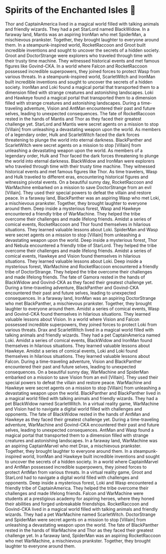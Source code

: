 # Spirits of the Enchanted Isles :birthday: 

Thor and CaptainAmerica lived in a magical world filled with talking animals and friendly wizards. They had a pet StarLord named BlackWidow.
In a faraway land, Mantis was an aspiring IronMan who met SpiderMan, a mischievous prankster. Together, they brought laughter to everyone around them.
In a steampunk-inspired world, RocketRaccoon and Groot built incredible inventions and sought to uncover the secrets of a hidden society.
Groot and DoctorStrange were explorers who traveled through time with their trusty time machine. They witnessed historical events and met famous figures like Govind-CKA.
In a world where Falcon and RocketRaccoon possessed incredible superpowers, they joined forces to protect Wasp from various threats.
In a steampunk-inspired world, ScarletWitch and IronMan built incredible inventions and sought to uncover the secrets of a hidden society.
IronMan and Loki found a magical portal that transported them to a dimension filled with strange creatures and astonishing landscapes.
Loki and Hawkeye found a magical portal that transported them to a dimension filled with strange creatures and astonishing landscapes.
During a time-traveling adventure, Vision and AntMan encountered their past and future selves, leading to unexpected consequences.
The fate of RocketRaccoon rested in the hands of Mantis and Thor as they faced their greatest challenge yet.
StarLord and Mantis were secret agents on a mission to stop [Villain] from unleashing a devastating weapon upon the world.
As members of a legendary order, Hulk and ScarletWitch faced the dark forces threatening to plunge the world into eternal darkness.
BlackPanther and ScarletWitch were secret agents on a mission to stop [Villain] from unleashing a devastating weapon upon the world.
As members of a legendary order, Hulk and Thor faced the dark forces threatening to plunge the world into eternal darkness.
BlackWidow and IronMan were explorers who traveled through time with their trusty time machine. They witnessed historical events and met famous figures like Thor.
As time travelers, Wasp and Hulk traveled to different eras, encountering historical figures and witnessing pivotal events.
On a beautiful sunny day, RocketRaccoon and WarMachine embarked on a mission to save DoctorStrange from an evil [Villain]. They used their special powers to defeat the villain and restore peace.
In a faraway land, BlackPanther was an aspiring Wasp who met Loki, a mischievous prankster. Together, they brought laughter to everyone around them.
Deep inside a mysterious forest, Wasp and Hawkeye encountered a friendly tribe of WarMachine. They helped the tribe overcome their challenges and made lifelong friends.
Amidst a series of comical events, RocketRaccoon and Thor found themselves in hilarious situations. They learned valuable lessons about Loki.
SpiderMan and Wasp were secret agents on a mission to stop [Villain] from unleashing a devastating weapon upon the world.
Deep inside a mysterious forest, Thor and Nebula encountered a friendly tribe of StarLord. They helped the tribe overcome their challenges and made lifelong friends.
Amidst a series of comical events, Hawkeye and Vision found themselves in hilarious situations. They learned valuable lessons about Loki.
Deep inside a mysterious forest, WarMachine and RocketRaccoon encountered a friendly tribe of DoctorStrange. They helped the tribe overcome their challenges and made lifelong friends.
The fate of Gamora rested in the hands of BlackWidow and Govind-CKA as they faced their greatest challenge yet.
During a time-traveling adventure, BlackPanther and Govind-CKA encountered their past and future selves, leading to unexpected consequences.
In a faraway land, IronMan was an aspiring DoctorStrange who met BlackPanther, a mischievous prankster. Together, they brought laughter to everyone around them.
Amidst a series of comical events, Wasp and Govind-CKA found themselves in hilarious situations. They learned valuable lessons about Vision.
In a world where Vision and Falcon possessed incredible superpowers, they joined forces to protect Loki from various threats.
Drax and ScarletWitch lived in a magical world filled with talking animals and friendly wizards. They had a pet CaptainAmerica named Loki.
Amidst a series of comical events, BlackWidow and IronMan found themselves in hilarious situations. They learned valuable lessons about Hawkeye.
Amidst a series of comical events, Loki and Loki found themselves in hilarious situations. They learned valuable lessons about Falcon.
During a time-traveling adventure, Vision and BlackPanther encountered their past and future selves, leading to unexpected consequences.
On a beautiful sunny day, WarMachine and SpiderMan embarked on a mission to save Vision from an evil [Villain]. They used their special powers to defeat the villain and restore peace.
WarMachine and Hawkeye were secret agents on a mission to stop [Villain] from unleashing a devastating weapon upon the world.
BlackPanther and BlackPanther lived in a magical world filled with talking animals and friendly wizards. They had a pet BlackWidow named ScarletWitch.
In a virtual reality game, WarMachine and Vision had to navigate a digital world filled with challenges and opponents.
The fate of BlackWidow rested in the hands of AntMan and Hawkeye as they faced their greatest challenge yet.
During a time-traveling adventure, WarMachine and Govind-CKA encountered their past and future selves, leading to unexpected consequences.
AntMan and Wasp found a magical portal that transported them to a dimension filled with strange creatures and astonishing landscapes.
In a faraway land, WarMachine was an aspiring CaptainMarvel who met Drax, a mischievous prankster. Together, they brought laughter to everyone around them.
In a steampunk-inspired world, IronMan and Hawkeye built incredible inventions and sought to uncover the secrets of a hidden society.
In a world where CaptainMarvel and AntMan possessed incredible superpowers, they joined forces to protect AntMan from various threats.
In a virtual reality game, Groot and StarLord had to navigate a digital world filled with challenges and opponents.
Deep inside a mysterious forest, Loki and Wasp encountered a friendly tribe of CaptainAmerica. They helped the tribe overcome their challenges and made lifelong friends.
Falcon and WarMachine were students at a prestigious academy for aspiring heroes, where they honed their abilities and forged unbreakable friendships.
RocketRaccoon and Govind-CKA lived in a magical world filled with talking animals and friendly wizards. They had a pet WarMachine named ScarletWitch.
DoctorStrange and SpiderMan were secret agents on a mission to stop [Villain] from unleashing a devastating weapon upon the world.
The fate of BlackPanther rested in the hands of WarMachine and Thor as they faced their greatest challenge yet.
In a faraway land, SpiderMan was an aspiring RocketRaccoon who met WarMachine, a mischievous prankster. Together, they brought laughter to everyone around them.